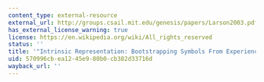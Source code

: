 ```yaml
---
content_type: external-resource
external_url: http://groups.csail.mit.edu/genesis/papers/Larson2003.pdf
has_external_license_warning: true
license: https://en.wikipedia.org/wiki/All_rights_reserved
status: ''
title: '"Intrinsic Representation: Bootstrapping Symbols From Experience" (PDF)'
uid: 570996cb-ea12-45e9-80b0-cb382d33716d
wayback_url: ''
---
```

